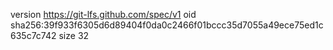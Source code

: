 version https://git-lfs.github.com/spec/v1
oid sha256:39f933f6305d6d89404f0da0c2466f01bccc35d7055a49ece75ed1c635c7c742
size 32
